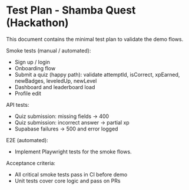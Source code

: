 # Test Plan - Shamba Quest (Hackathon)

This document contains the minimal test plan to validate the demo flows.

Smoke tests (manual / automated):
- Sign up / login
- Onboarding flow
- Submit a quiz (happy path): validate attemptId, isCorrect, xpEarned, newBadges, leveledUp, newLevel
- Dashboard and leaderboard load
- Profile edit

API tests:
- Quiz submission: missing fields -> 400
- Quiz submission: incorrect answer -> partial xp
- Supabase failures -> 500 and error logged

E2E (automated):
- Implement Playwright tests for the smoke flows.

Acceptance criteria:
- All critical smoke tests pass in CI before demo
- Unit tests cover core logic and pass on PRs

